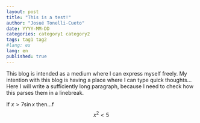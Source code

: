 ```yaml
---
layout: post
title: "This is a test!"
author: "Josué Tonelli-Cueto"
date: YYYY-MM-DD
categories: category1 category2
tags: tag1 tag2
#lang: es
lang: en
published: true
---
```



This blog is intended as a medium where I can express myself freely.
My intention with this blog is having a place where I can type quick thoughts... Here I will write a sufficiently long paragraph, because I need to check how this parses them in a linebreak.

If $x>7\sin x$ then...f
$$x^2<5$$
